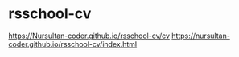 # rsschool-cv

https://Nursultan-coder.github.io/rsschool-cv/cv
https://nursultan-coder.github.io/rsschool-cv/index.html

